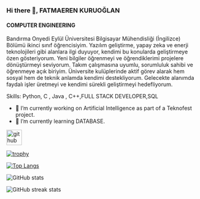 ### Hi there 👋, FATMAEREN KURUOĞLAN
#### COMPUTER ENGINEERING
Bandırma Onyedi Eylül Üniversitesi Bilgisayar Mühendisliği (İngilizce) Bölümü ikinci sınıf öğrencisiyim. Yazılım geliştirme, yapay zeka ve enerji teknolojileri gibi alanlara ilgi duyuyor, kendimi bu konularda geliştirmeye özen gösteriyorum. Yeni bilgiler öğrenmeyi ve öğrendiklerimi projelere dönüştürmeyi seviyorum. Takım çalışmasına uyumlu, sorumluluk sahibi ve öğrenmeye açık biriyim. Üniversite kulüplerinde aktif görev alarak hem sosyal hem de teknik anlamda kendimi destekliyorum. Gelecekte alanımda faydalı işler üretmeyi ve kendimi sürekli geliştirmeyi hedefliyorum.

Skills: Python, C , Java , C++,FULL STACK DEVELOPER,SQL

- 🔭 I’m currently working on  Artificial Intelligence as part of a Teknofest project. 
- 🌱 I’m currently learning DATABASE. 


[<img src='https://cdn.jsdelivr.net/npm/simple-icons@3.0.1/icons/github.svg' alt='github' height='40'>](https://github.com/fatmaerenkuruoglan)  

[![trophy](https://github-profile-trophy.vercel.app/?username=fatmaerenkuruoglan)](https://github.com/ryo-ma/github-profile-trophy)

[![Top Langs](https://github-readme-stats.vercel.app/api/top-langs/?username=fatmaerenkuruoglan)](https://github.com/anuraghazra/github-readme-stats)

![GitHub stats](https://github-readme-stats.vercel.app/api?username=fatmaerenkuruoglan&show_icons=true)  

![GitHub streak stats](https://streak-stats.demolab.com/?user=fatmaerenkuruoglan)  




